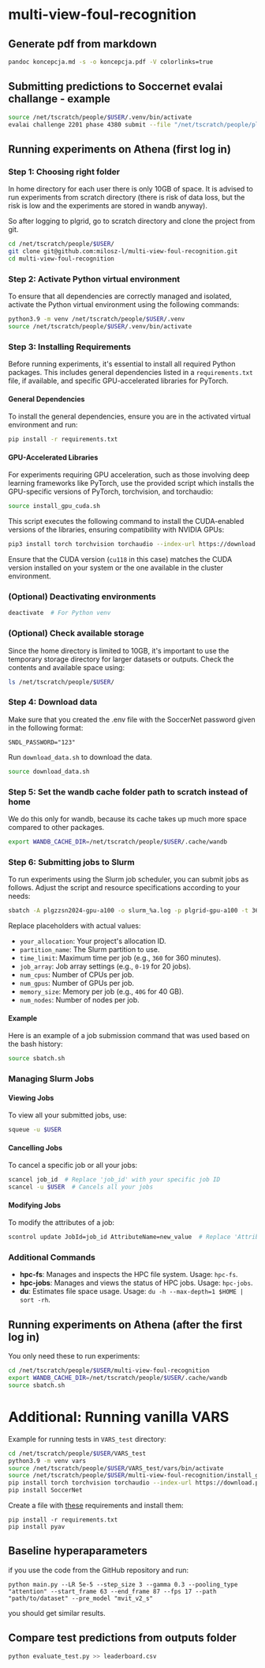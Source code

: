 # multi-view-foul-recognition

## Generate pdf from markdown
```bash
pandoc koncepcja.md -s -o koncepcja.pdf -V colorlinks=true
```

## Submitting predictions to Soccernet evalai challange - example
```bash
source /net/tscratch/people/$USER/.venv/bin/activate
evalai challenge 2201 phase 4380 submit --file "/net/tscratch/people/plgmiloszl/outputs/predicitions_test_2024-05-19 18:51:29.542772.json"  --large --public
```

## Running experiments on Athena (first log in)

### Step 1: Choosing right folder
In home directory for each user there is only 10GB of space. It is advised to run experiments from scratch directory (there is risk of data loss, but the risk is low and the experiments are stored in wandb anyway).

So after logging to plgrid, go to scratch directory and clone the project from git.
```bash
cd /net/tscratch/people/$USER/
git clone git@github.com:milosz-l/multi-view-foul-recognition.git
cd multi-view-foul-recognition
```


### Step 2: Activate Python virtual environment
To ensure that all dependencies are correctly managed and isolated, activate the Python virtual environment using the following commands:
```bash
python3.9 -m venv /net/tscratch/people/$USER/.venv
source /net/tscratch/people/$USER/.venv/bin/activate
```

### Step 3: Installing Requirements
Before running experiments, it's essential to install all required Python packages. This includes general dependencies listed in a `requirements.txt` file, if available, and specific GPU-accelerated libraries for PyTorch.
#### General Dependencies
To install the general dependencies, ensure you are in the activated virtual environment and run:
```bash
pip install -r requirements.txt
```

#### GPU-Accelerated Libraries
For experiments requiring GPU acceleration, such as those involving deep learning frameworks like PyTorch, use the provided script which installs the GPU-specific versions of PyTorch, torchvision, and torchaudio:
```bash
source install_gpu_cuda.sh
```

This script executes the following command to install the CUDA-enabled versions of the libraries, ensuring compatibility with NVIDIA GPUs:
```bash
pip3 install torch torchvision torchaudio --index-url https://download.pytorch.org/whl/cu118
```

Ensure that the CUDA version (`cu118` in this case) matches the CUDA version installed on your system or the one available in the cluster environment.

### (Optional) Deactivating environments
```bash
deactivate  # For Python venv
```

### (Optional) Check available storage
Since the home directory is limited to 10GB, it's important to use the temporary storage directory for larger datasets or outputs. Check the contents and available space using:
```bash
ls /net/tscratch/people/$USER/
```

### Step 4: Download data
Make sure that you created the .env file with the SoccerNet password given in the following format:
```
SNDL_PASSWORD="123"
```

Run `download_data.sh` to download the data.
```bash
source download_data.sh
```

### Step 5: Set the wandb cache folder path to scratch instead of home
We do this only for wandb, because its cache takes up much more space compared to other packages.
```bash
export WANDB_CACHE_DIR=/net/tscratch/people/$USER/.cache/wandb
```

### Step 6: Submitting jobs to Slurm
To run experiments using the Slurm job scheduler, you can submit jobs as follows. Adjust the script and resource specifications according to your needs:
```bash
sbatch -A plgzzsn2024-gpu-a100 -o slurm_%a.log -p plgrid-gpu-a100 -t 360 -c 4 --gres gpu:1 --mem 40G --nodes 1 run_train_vars.sh
```

Replace placeholders with actual values:
- `your_allocation`: Your project's allocation ID.
- `partition_name`: The Slurm partition to use.
- `time_limit`: Maximum time per job (e.g., `360` for 360 minutes).
- `job_array`: Job array settings (e.g., `0-19` for 20 jobs).
- `num_cpus`: Number of CPUs per job.
- `num_gpus`: Number of GPUs per job.
- `memory_size`: Memory per job (e.g., `40G` for 40 GB).
- `num_nodes`: Number of nodes per job.

#### Example
Here is an example of a job submission command that was used based on the bash history:
```bash
source sbatch.sh
```
<!-- ```bash
sbatch -A plgzzsn2024-gpu-a100 -o slurm_%a.log -p plgrid-gpu-a100 -t 360 --array 0-1 -c 4 --gres gpu:1 --mem 40G --nodes 1 run_train_vars.sh
``` -->

### Managing Slurm Jobs

#### Viewing Jobs
To view all your submitted jobs, use:
```bash
squeue -u $USER
```

#### Cancelling Jobs
To cancel a specific job or all your jobs:
```bash
scancel job_id  # Replace 'job_id' with your specific job ID
scancel -u $USER  # Cancels all your jobs
```

#### Modifying Jobs
To modify the attributes of a job:
```bash
scontrol update JobId=job_id AttributeName=new_value  # Replace 'AttributeName' and 'new_value' appropriately
```

### Additional Commands

- **hpc-fs**: Manages and inspects the HPC file system. Usage: `hpc-fs`.
- **hpc-jobs**: Manages and views the status of HPC jobs. Usage: `hpc-jobs`.
- **du**: Estimates file space usage. Usage: `du -h --max-depth=1 $HOME | sort -rh`.

## Running experiments on Athena (after the first log in)
You only need these to run experiments:
```bash
cd /net/tscratch/people/$USER/multi-view-foul-recognition
export WANDB_CACHE_DIR=/net/tscratch/people/$USER/.cache/wandb
source sbatch.sh
```


# Additional: Running vanilla VARS
Example for running tests in `VARS_test` directory:
```bash
cd /net/tscratch/people/$USER/VARS_test
python3.9 -m venv vars
source /net/tscratch/people/$USER/VARS_test/vars/bin/activate
source /net/tscratch/people/$USER/multi-view-foul-recognition/install_gpu_cuda.sh
pip install torch torchvision torchaudio --index-url https://download.pytorch.org/whl/cu118
pip install SoccerNet
```

Create a file with [these](https://github.com/SoccerNet/sn-mvfoul/blob/main/VARS%20model/requirements.txt) requirements and install them:
```
pip install -r requirements.txt
pip install pyav
```

## Baseline hyperaparameters
if you use the code from the GitHub repository and run:

```
python main.py --LR 5e-5 --step_size 3 --gamma 0.3 --pooling_type "attention" --start_frame 63 --end_frame 87 --fps 17 --path "path/to/dataset" --pre_model "mvit_v2_s"
```

you should get similar results.


## Compare test predictions from outputs folder
```bash
python evaluate_test.py >> leaderboard.csv
```
